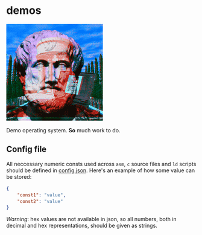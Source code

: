 # demos

![Aristotle](aristotle.gif)

Demo operating system. **So** much work to do.

## Config file

All neccessary numeric consts used across `asm`, `c` source files and `ld`
scripts should be defined in [config.json](config.json). Here's an example of how some value can be stored:

```json
{
    "const1": "value",
    "const2": "value"
}
```

*Warning*: hex values are not available in json, so all numbers, both in decimal and hex representations, should be given as strings.
